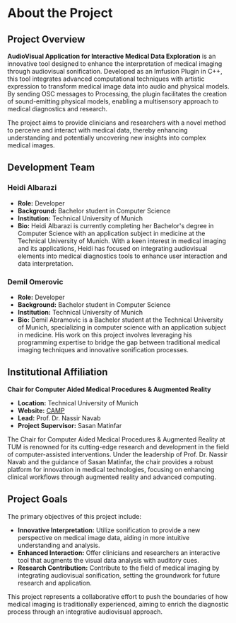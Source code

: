 # About the Project

## Project Overview

**AudioVisual Application for Interactive Medical Data Exploration** is an innovative tool designed to enhance the interpretation of medical imaging through audiovisual sonification. Developed as an Imfusion Plugin in C++, this tool integrates advanced computational techniques with artistic expression to transform medical image data into audio and physical models. By sending OSC messages to Processing, the plugin facilitates the creation of sound-emitting physical models, enabling a multisensory approach to medical diagnostics and research.

The project aims to provide clinicians and researchers with a novel method to perceive and interact with medical data, thereby enhancing understanding and potentially uncovering new insights into complex medical images.

## Development Team

### Heidi Albarazi
- **Role:** Developer
- **Background:** Bachelor student in Computer Science
- **Institution:** Technical University of Munich
- **Bio:** Heidi Albarazi is currently completing her Bachelor's degree in Computer Science with an application subject in medicine at the Technical University of Munich. With a keen interest in medical imaging and its applications, Heidi has focused on integrating audiovisual elements into medical diagnostics tools to enhance user interaction and data interpretation.

### Demil Omerovic
- **Role:** Developer
- **Background:** Bachelor student in Computer Science
- **Institution:** Technical University of Munich
- **Bio:** Demil Abramovic is a Bachelor student at the Technical University of Munich, specializing in computer science with an application subject in medicine. His work on this project involves leveraging his programming expertise to bridge the gap between traditional medical imaging techniques and innovative sonification processes.

## Institutional Affiliation

**Chair for Computer Aided Medical Procedures & Augmented Reality**

- **Location:** Technical University of Munich
- **Website:** [CAMP](https://www.cs.cit.tum.de/camp/start/)
- **Lead:** Prof. Dr. Nassir Navab
- **Project Supervisor:** Sasan Matinfar

The Chair for Computer Aided Medical Procedures & Augmented Reality at TUM is renowned for its cutting-edge research and development in the field of computer-assisted interventions. Under the leadership of Prof. Dr. Nassir Navab and the guidance of Sasan Matinfar, the chair provides a robust platform for innovation in medical technologies, focusing on enhancing clinical workflows through augmented reality and advanced computing.

## Project Goals

The primary objectives of this project include:

- **Innovative Interpretation:** Utilize sonification to provide a new perspective on medical image data, aiding in more intuitive understanding and analysis.
- **Enhanced Interaction:** Offer clinicians and researchers an interactive tool that augments the visual data analysis with auditory cues.
- **Research Contribution:** Contribute to the field of medical imaging by integrating audiovisual sonification, setting the groundwork for future research and application.

This project represents a collaborative effort to push the boundaries of how medical imaging is traditionally experienced, aiming to enrich the diagnostic process through an integrative audiovisual approach.
